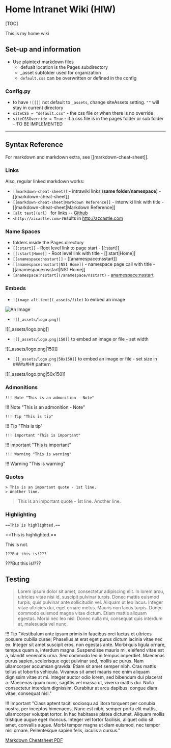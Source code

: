 # Home Intranet Wiki (HIW)

[TOC]

This is my home wiki

## Set-up and information
- Use plaintext markdown files
  - defualt location is the Pages subdirectory
  - _asset subfolder used for organization
  - ``default.css`` can be overwritten or defined in the config

### Config.py
  - to have ``![[]]`` not default to ``_assets``, change siteAssets setting.  ``""`` will stay in current directory
  - ``siteCSS = "default.css"`` - the css file or when there is no override
  - ``siteCSSOverride = True`` - if a css file is in the pages folder or sub folder - TO BE IMPLEMENTED

------

## Syntax Reference
For markdown and markdown extra, see [[markdown-cheat-sheet]].
  
### Links
Also, regular linked markdown works:

  - ``[[markdown-cheat-sheet]]`` - intrawiki links (**same folder/namespace**) - [[markdown-cheat-sheet]]
  - ``[[markdown-cheat-sheet|Markdown Reference]]`` - interwiki link with title - [[markdown-cheat-sheet|Markdown Reference]]
  - ``[alt text](url) `` for links -- [Github](https://github.com/)
  - ``<http://azcastle.com>`` results in <http://azcastle.com> 

### Name Spaces
- folders inside the Pages directory
- ``[[:start]]`` - Root level link to page start - [[:start]]
- ``[[:start|Home]]`` - Root level link with title - [[:start|Home]]
- ``[[anamespace:nsstart]]`` - [[anamespace:nsstart]]
- ``[[anamespace:nsstart|NS1 Home]]`` - namespace page call with title - [[anamespace:nsstart|NS1 Home]]
- ``[anamespace:nsstart](/anamespace/nsstart)`` - [anamespace:nsstart](/anamespace/nsstart)

### Embeds

  - ``![image alt text](_assets/file)`` to embed an image
  
![An Image](/_assets/logo.png)

- ``![[_assets/logo.png]]``

![[_assets/logo.png]]

- ``![[_assets/logo.png|150]]`` to embed an image or file - set width
  
![[_assets/logo.png|150]]

- ``![[_assets/logo.png|50x150]]`` to embed an image or file - set size in #W#x#H# pattern
  
![[_assets/logo.png|50x150]]

### Admonitions

``!!! Note "This is an admonition - Note"``

!!! Note "This is an admonition - Note"

``!!! Tip "This is tip"``

!!! Tip "This is tip"

``!!! important "This is important"``

!!! important "This is important"

``!!! Warning "This is warning"``

!!! Warning "This is warning"

### Quotes
```
> This is an important quote - 1st line.
> Another line.
```

> This is an important quote - 1st line.
> Another line.

### Highlighting

``==This is highlighted.==``

==This is highlighted.==

This is not.

``???But this is!???``

???But this is!???


## Testing

>Lorem ipsum dolor sit amet, consectetur adipiscing elit. In lorem arcu, ultricies vitae nisi id, suscipit pulvinar turpis. Donec mattis euismod turpis, quis pulvinar ante sollicitudin vel. Aliquam ut leo lacus. Integer vitae ultricies dui, eget ornare metus. Mauris non lacus turpis. Donec commodo euismod magna vitae dictum. Etiam mattis aliquam egestas. Morbi nec leo nisl. Donec nulla mi, consequat quis interdum at, malesuada vel nunc.

!!! Tip "Vestibulum ante ipsum primis in faucibus orci luctus et ultrices posuere cubilia curae; Phasellus at erat eget purus dictum lacinia vitae nec ex. Integer sit amet suscipit eros, non egestas ante. Morbi quis ligula ornare, tempus quam a, interdum magna. Suspendisse mauris mi, eleifend vitae est a, blandit venenatis urna. Sed commodo leo in tempus imperdiet. Maecenas purus sapien, scelerisque eget pulvinar sed, mollis ac purus. Nam ullamcorper accumsan gravida. Etiam sit amet semper nibh. Cras mattis tellus ut lobortis vehicula. Vivamus sit amet mauris nec enim aliquam dignissim vitae at mi. Integer auctor odio lorem, sed bibendum dui placerat a. Maecenas quam nunc, sagittis vel massa ut, viverra mattis dui. Nulla consectetur interdum dignissim. Curabitur at arcu dapibus, congue diam vitae, consequat nisl."

!!! Important "Class aptent taciti sociosqu ad litora torquent per conubia nostra, per inceptos himenaeos. Nunc est nibh, semper porta elit mattis, ullamcorper volutpat tortor. In hac habitasse platea dictumst. Aliquam mollis tristique augue eget rhoncus. Integer vel tortor facilisis, aliquet odio sit amet, convallis augue. Morbi tempor magna ut diam euismod, nec tempor nisl ornare. Pellentesque sapien felis, iaculis a cursus."

[Markdown Cheatsheet PDF](/_assets/markdown-cheat-sheet.pdf)